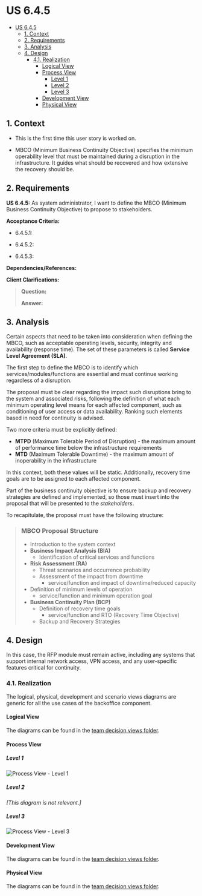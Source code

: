 # US 6.4.5

<!-- TOC -->
* [US 6.4.5](#us-645)
  * [1. Context](#1-context)
  * [2. Requirements](#2-requirements)
  * [3. Analysis](#3-analysis)
  * [4. Design](#4-design)
    * [4.1. Realization](#41-realization)
      * [Logical View](#logical-view)
      * [Process View](#process-view)
        * [Level 1](#level-1)
        * [Level 2](#level-2)
        * [Level 3](#level-3)
      * [Development View](#development-view)
      * [Physical View](#physical-view)
<!-- TOC -->


## 1. Context

* This is the first time this user story is worked on.


* MBCO (Minimum Business Continuity Objective) specifies the minimum operability level that must be maintained during a disruption in the infrastructure.
 It guides what should be recovered and how extensive the recovery should be.

## 2. Requirements

**US 6.4.5:** As system administrator, I want to define the MBCO (Minimum Business Continuity Objective) to propose to stakeholders.

**Acceptance Criteria:**

- 6.4.5.1:

- 6.4.5.2:

- 6.4.5.3:

**Dependencies/References:**



**Client Clarifications:**

> **Question:**
>
> **Answer:**

## 3. Analysis

Certain aspects that need to be taken into consideration when defining the MBCO, such as acceptable operating levels, security,
integrity and availability (response time). The set of these parameters is called **Service Level Agreement (SLA)**.

The first step to define the MBCO is to identify which services/modules/functions are essential and must continue working
regardless of a disruption.

The proposal must be clear regarding the impact such disruptions bring to the system and associated risks, following the
definition of what each minimum operating level means for each affected component, such as conditioning of user access or
data availability. Ranking such elements based in need for continuity is advised.


Two more criteria must be explicitly defined:
* **MTPD** (Maximum Tolerable Period of Disruption) - the maximum amount of performance time below the infrastructure requirements
* **MTD** (Maximum Tolerable Downtime) - the maximum amount of inoperability in the infrastructure 

In this context, both these values will be static. Additionally, recovery time goals are to be assigned to each affected
component.

Part of the business continuity objective is to ensure backup and recovery strategies are defined and implemented, so those
must insert into the proposal that will be presented to the _stakeholders_.

To recapitulate, the proposal must have the following structure:

> ### MBCO Proposal Structure
>
> - Introduction to the system context
> - **Business Impact Analysis (BIA)**
>   - Identification of critical services and functions
> - **Risk Assessment (RA)**
>   - Threat scenarios and occurrence probability  
>   - Assessment of the impact from downtime
>     * service/function and impact of downtime/reduced capacity
> - Definition of minimum levels of operation
>   * service/function and minimum operation goal
> - **Business Continuity Plan (BCP)**
>   - Definition of recovery time goals
>     * service/function and RTO (Recovery Time Objective)
>   - Backup and Recovery Strategies




## 4. Design

In this case, the RFP module must remain active, including any systems that support internal network access, VPN access,
and any user-specific features critical for continuity.

### 4.1. Realization

The logical, physical, development and scenario views diagrams are generic for all the use cases of the backoffice component.

#### Logical View

The diagrams can be found in the [team decision views folder](../../team-decisions/views/general-views.md#1-logical-view).

#### Process View

##### Level 1

![Process View - Level 1]()

##### Level 2

_[This diagram is not relevant.]_

##### Level 3

![Process View - Level 3]()


#### Development View

The diagrams can be found in the [team decision views folder](../../team-decisions/views/general-views.md#3-development-view).

#### Physical View

The diagrams can be found in the [team decision views folder](../../team-decisions/views/general-views.md#4-physical-view).
